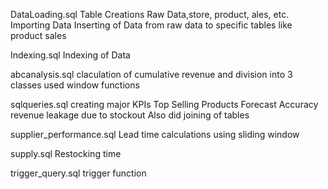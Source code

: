 DataLoading.sql
    Table Creations Raw Data,store, product, ales, etc.
    Importing Data
    Inserting of Data from raw data to specific tables like product sales

Indexing.sql
    Indexing of Data

abcanalysis.sql
    claculation of cumulative revenue and division into 3 classes
    used window functions

sqlqueries.sql
    creating major KPIs
        Top Selling Products
        Forecast Accuracy
        revenue leakage due to stockout
    Also did joining of tables

supplier_performance.sql
    Lead time calculations using sliding window

supply.sql
    Restocking time 

trigger_query.sql
    trigger function